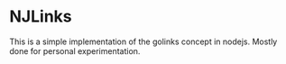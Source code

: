# NJLinks

This is a simple implementation of the golinks concept in nodejs. Mostly done for personal experimentation.